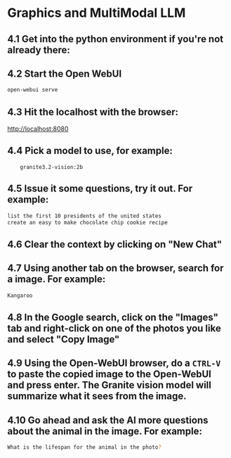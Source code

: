 # Graphics and MultiModal LLM

## 4.1 Get into the python environment if you're not already there:

## 4.2 Start the Open WebUI
```bash
open-webui serve
```
## 4.3 Hit the localhost with the browser:
[http://localhost:8080](http://localhost:8080/)

## 4.4 Pick a model to use, for example:
        granite3.2-vision:2b

## 4.5 Issue it some questions, try it out.  For example:
```bash
list the first 10 presidents of the united states
create an easy to make chocolate chip cookie recipe
```
## 4.6 Clear the context by clicking on "New Chat"

## 4.7 Using another tab on the browser, search for a image.  For example:
```bash
Kangaroo
```
## 4.8 In the Google search, click on the "Images" tab and right-click on one of the photos you like and select "Copy Image"

## 4.9 Using the Open-WebUI browser, do a `CTRL-V` to paste the copied image to the Open-WebUI and press enter. The Granite vision model will summarize what it sees from the image.

## 4.10 Go ahead and ask the AI more questions about the animal in the image.  For example:
```bash
What is the lifespan for the animal in the photo?
```
